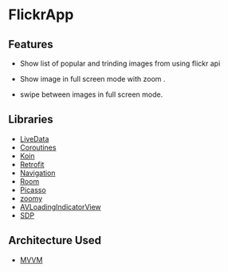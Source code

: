 <h1>FlickrApp</h1>
  
<h2>Features</h2> 

- Show list of popular and trinding images from using flickr api 

- Show image in full screen mode with zoom .

- swipe between images in full screen mode.



<h2>Libraries</h2>

- [LiveData](https://developer.android.com/topic/libraries/architecture/livedata)
- [Coroutines](https://developer.android.com/kotlin/coroutines)
- [Koin](https://github.com/InsertKoinIO/koin)
- [Retrofit](https://github.com/square/retrofit)
- [Navigation](https://developer.android.com/guide/navigation)
- [Room](https://developer.android.com/topic/libraries/architecture/room)
- [Picasso](https://square.github.io/picasso/)
- [zoomy](https://github.com/imablanco/Zoomy)
- [AVLoadingIndicatorView](https://github.com/HarlonWang/AVLoadingIndicatorView)
- [SDP](https://github.com/intuit/sdp)


<h2>Architecture Used</h2>

- [MVVM](https://developer.android.com/topic/libraries/architecture/viewmodel?gclid=Cj0KCQjwwuD7BRDBARIsAK_5YhXmgxuAX06ItxTuvmX-rwsYgtnIOnB1UrrktXmcVkCom0_TsxLk9JAaAoomEALw_wcB&gclsrc=aw.ds)
